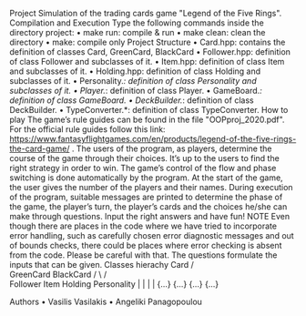 Project
Simulation of the trading cards game "Legend of the Five Rings".
Compilation and Execution
Type the following commands inside the directory project:
    • make run: compile & run
    • make clean: clean the directory
    • make: compile only
Project Structure
    • Card.hpp: contains the definition of classes Card, GreenCard, BlackCard
    • Follower.hpp: definition of class Follower and subclasses of it.
    • Item.hpp: definition of class Item and subclasses of it.
    • Holding.hpp: definition of class Holding and subclasses of it.
    • Personality.*: definition of class Personality and subclasses of it.
    • Player.*: definition of class Player.
    • GameBoard.*: definition of class GameBoard.
    • DeckBuilder.*: definition of class DeckBuilder.
    • TypeConverter.*: definition of class TypeConverter.
How to play
The game’s rule guides can be found in the file "OOPproj_2020.pdf". For the official rule guides follow this link:
https://www.fantasyflightgames.com/en/products/legend-of-the-five-rings-the-card-game/ .
The users of the program, as players, determine the course of the game through their choices. It’s up to the users to find the right strategy in order to win. The game’s control of the flow and phase switching is done automatically by the program. At the start of the game, the user gives the number of the players and their names. During execution of the program, suitable messages are printed to determine the phase of the game, the player’s turn, the player’s cards and the choices he/she can make through questions. Input the right answers and have fun!
NOTE
Even though there are places in the code where we have tried to incorporate error handling, such as carefully chosen error diagnostic messages and out of bounds checks, there could be places where error checking is absent from the code. Please be careful with that. The questions formulate the inputs that can be given.
Classes hierachy
Card
/		\
GreenCard 		BlackCard
/		\		/		\
Follower 		Item		Holding 	Personality
|		|			|		|
{…}		{…}			{…}		{...}

 Authors
    • Vasilis Vasilakis
    • Angeliki Panagopoulou
